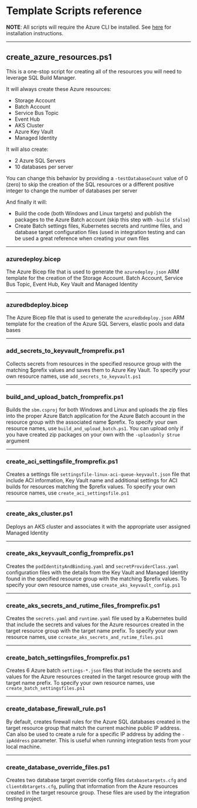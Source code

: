 # Template Scripts reference

**NOTE**: All scripts will require the Azure CLI be installed. See [here](https://docs.microsoft.com/en-us/cli/azure/install-azure-cli) for installation instructions.

----

## create_azure_resources.ps1

This is a one-stop script for creating all of the resources you will need to leverage SQL Build Manager. 

It will always create these Azure resources:

- Storage Account
- Batch Account
- Service Bus Topic
- Event Hub
- AKS Cluster
- Azure Key Vault
- Managed Identity

It will also create:

- 2 Azure SQL Servers
- 10 databases per server

You can change this behavior by providing a `-testDatabaseCount` value of 0 (zero) to skip the creation of the SQL resources or a different positive integer to change the number of databases per server

And finally it will:

- Build the code (both Windows and Linux targets) and publish the packages to the Azure Batch account (skip this step with `-build $false`)
- Create Batch settings files, Kubernetes secrets and runtime files, and database target configuration files (used in integration testing and can be used a great reference when creating your own files

----

### azuredeploy.bicep

The Azure Bicep file that is used to generate the `azuredeploy.json` ARM template for the creation of the Storage Account. Batch Account, Service Bus Topic, Event Hub, Key Vault and Managed Identity

----

### azuredbdeploy.bicep

The Azure Bicep file that is used to generate the `azuredbdeploy.json` ARM template for the creation of the Azure SQL Servers, elastic pools and data bases

----

### add_secrets_to_keyvault_fromprefix.ps1

Collects secrets from resources in the specified resource group with the matching $prefix values and saves them to Azure Key Vault. To specify your own resource names, use `add_secrets_to_keyvault.ps1`

----

### build_and_upload_batch_fromprefix.ps1

Builds the `sbm.csproj` for both Windows and Linux and uploads the zip files into the proper Azure Batch application for the Azure Batch account in the resource group with the associated name $prefix. To specify your own resource names, use `build_and_upload_batch.ps1`. You can upload only if you have created zip packages on your own with the `-uploadonly $true` argument

----

### create_aci_settingsfile_fromprefix.ps1

Creates a settings file `settingsfile-linux-aci-queue-keyvault.json` file that include ACI information, Key Vault name and additional settings for ACI builds for resources matching the $prefix values. To specify your own resource names, use `create_aci_settingsfile.ps1`

----

### create_aks_cluster.ps1

Deploys an AKS cluster and associates it with the appropriate user assigned Managed Identity

----

### create_aks_keyvault_config_fromprefix.ps1

Creates the `podIdentityAndBinding.yaml` and `secretProviderClass.yaml` configuration files with the details from the Key Vault and Managed Identity found in  the specified resource group with the matching $prefix values.  To specify your own resource names, use `create_aks_keyvault_config.ps1`

----

### create_aks_secrets_and_rutime_files_fromprefix.ps1

Creates the `secrets.yaml` and `runtime.yaml` file used by a Kubernetes build  that include the secrets and values for the Azure resources created in the target resource group with the target name prefix. To specify your own resource names, use `ccreate_aks_secrets_and_rutime_files.ps1`

----

### create_batch_settingsfiles_fromprefix.ps1

Creates 6 Azure batch `settings-*.json` files that include the secrets and values for the Azure resources created in the target resource group with the target name prefix. To specify your own resource names, use `create_batch_settingsfiles.ps1`

----

### create_database_firewall_rule.ps1

By default, creates firewall rules for the Azure SQL databases created in the target resource group that match the current machine public IP address. Can also be used to create a rule for a specific IP address by adding the `-ipAddress` parameter. This is useful when running integration tests from your local machine.

----

### create_database_override_files.ps1

Creates two database target override config files `databasetargets.cfg` and `clientdbtargets.cfg`, pulling that information from the Azure resources created in the target resource group. These files are used by the integration testing project.
